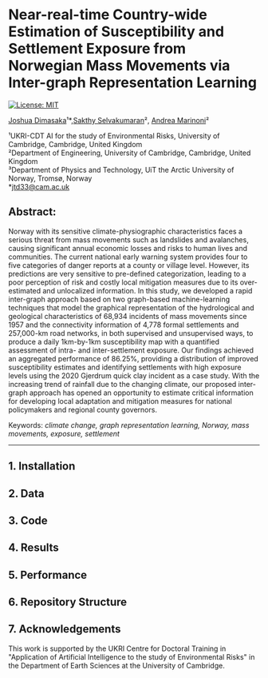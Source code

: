 # **Near-real-time Country-wide Estimation of Susceptibility and Settlement Exposure from Norwegian Mass Movements via Inter-graph Representation Learning**

[![License: MIT](https://img.shields.io/badge/License-MIT-blue.svg)](https://opensource.org/licenses/MIT) <!-- (insert zenodo doi) -->

[Joshua Dimasaka](https://www.joshuadimasaka.com/)¹*,[Sakthy Selvakumaran](http://www.eng.cam.ac.uk/profiles/ss683)², [Andrea Marinoni](https://www.andreamarinoni.com/)²

¹UKRI-CDT AI for the study of Environmental Risks, University of Cambridge, Cambridge, United Kingdom\
²Department of Engineering, University of Cambridge, Cambridge, United Kingdom\
³Department of Physics and Technology, UiT the Arctic University of Norway, Tromsø, Norway\
*[jtd33@cam.ac.uk](mailto:jtd33@cam.ac.uk)

## Abstract:

Norway with its sensitive climate-physiographic characteristics faces a serious threat from mass movements such as landslides and avalanches, causing significant annual economic losses and risks to human lives and communities. The current national early warning system provides four to five categories of danger reports at a county or village level. However, its predictions are very sensitive to pre-defined categorization, leading to a poor perception of risk and costly local mitigation measures due to its over-estimated and unlocalized information. In this study, we developed a rapid inter-graph approach based on two graph-based machine-learning techniques that model the graphical representation of the hydrological and geological characteristics of 68,934 incidents of mass movements since 1957 and the connectivity information of 4,778 formal settlements and 257,000-km road networks, in both supervised and unsupervised ways, to produce a daily 1km-by-1km susceptibility map with a quantified assessment of intra- and inter-settlement exposure. Our findings achieved an aggregated performance of 86.25%, providing a distribution of improved susceptibility estimates and identifying settlements with high exposure levels using the 2020 Gjerdrum quick clay incident as a case study. With the increasing trend of rainfall due to the changing climate, our proposed inter-graph approach has opened an opportunity to estimate critical information for developing local adaptation and mitigation measures for national policymakers and regional county governors.


Keywords: *climate change, graph representation learning, Norway, mass movements, exposure, settlement*

---

## **1. Installation**
<!-- This code depends on -->
<!-- - MATLAB [Financial Toolbox™](https://uk.mathworks.com/products/finance.html);  -->

## **2. Data**

## **3. Code**

## **4. Results**

## **5. Performance**

## **6. Repository Structure**

## **7. Acknowledgements**
This work is supported by the UKRI Centre for Doctoral Training in "Application of Artificial Intelligence to the study of Environmental Risks" in the Department of Earth Sciences at the University of Cambridge.
